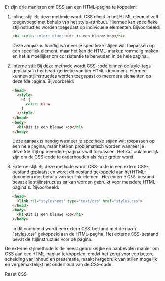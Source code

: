 Er zijn drie manieren om CSS aan een HTML-pagina te koppelen:

1. Inline-stijl: Bij deze methode wordt CSS direct in het HTML-element zelf toegevoegd met behulp van het style-attribuut. Hiermee kan specifieke stijlinstructies worden toegepast op individuele elementen. Bijvoorbeeld:
   ```html
   <h1 style="color: blue;">Dit is een blauwe kop</h1>
   ```
   Deze aanpak is handig wanneer je specifieke stijlen wilt toepassen op een specifiek element, maar het kan de HTML-markup rommelig maken en het is moeilijker om consistentie te behouden in de hele pagina.

2. Interne stijl: Bij deze methode wordt CSS-code binnen de style-tags geplaatst in het head-gedeelte van het HTML-document. Hiermee kunnen stijlinstructies worden toegepast op meerdere elementen op dezelfde pagina. Bijvoorbeeld:
   ```html
   <head>
     <style>
       h1 {
         color: blue;
       }
     </style>
   </head>
   <body>
     <h1>Dit is een blauwe kop</h1>
   </body>
   ```
   Deze aanpak is handig wanneer je specifieke stijlen wilt toepassen op een hele pagina, maar het kan problematisch worden wanneer je dezelfde stijl op meerdere pagina's wilt toepassen. Het kan ook moeilijk zijn om de CSS-code te onderhouden als deze groter wordt.

3. Externe stijl: Bij deze methode wordt CSS-code in een extern CSS-bestand geplaatst en wordt dit bestand gekoppeld aan het HTML-document met behulp van het link-element. Het externe CSS-bestand bevat alle stijlinstructies en kan worden gebruikt voor meerdere HTML-pagina's. Bijvoorbeeld:
   ```html
   <head>
     <link rel="stylesheet" type="text/css" href="styles.css">
   </head>
   <body>
     <h1>Dit is een blauwe kop</h1>
   </body>
   ```
   In dit voorbeeld wordt een extern CSS-bestand met de naam "styles.css" gekoppeld aan de HTML-pagina. Het externe CSS-bestand bevat de stijlinstructies voor de pagina.

De externe stijlmethode is de meest gebruikelijke en aanbevolen manier om CSS aan een HTML-pagina te koppelen, omdat het zorgt voor een betere scheiding van inhoud en presentatie, maakt hergebruik van stijlen mogelijk en vergemakkelijkt het onderhoud van de CSS-code.


Reset CSS